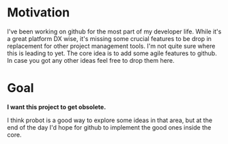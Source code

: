 # Motivation
I've been working on github for the most part of my developer life.
While it's a great platform DX wise, it's missing some crucial features to be drop in replacement for other project management tools.
I'm not quite sure where this is leading to yet. The core idea is to add some agile features to github.
In case you got any other ideas feel free to drop them here.

# Goal
**I want this project to get obsolete.**

I think probot is a good way to explore some ideas in that area, but at the end of the day I'd hope for github to implement the good ones inside the core.